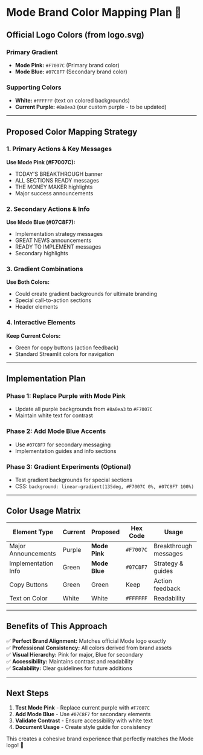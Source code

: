 # Mode Brand Color Mapping Plan 🎨

## Official Logo Colors (from logo.svg)

### Primary Gradient
- **Mode Pink:** `#F7007C` (Primary brand color)
- **Mode Blue:** `#07C8F7` (Secondary brand color)

### Supporting Colors
- **White:** `#FFFFFF` (text on colored backgrounds)
- **Current Purple:** `#8a0ea3` (our custom purple - to be updated)

---

## Proposed Color Mapping Strategy

### 1. Primary Actions & Key Messages
**Use Mode Pink (#F7007C):**
- TODAY'S BREAKTHROUGH banner
- ALL SECTIONS READY messages
- THE MONEY MAKER highlights
- Major success announcements

### 2. Secondary Actions & Info
**Use Mode Blue (#07C8F7):**
- Implementation strategy messages
- GREAT NEWS announcements
- READY TO IMPLEMENT messages
- Secondary highlights

### 3. Gradient Combinations
**Use Both Colors:**
- Could create gradient backgrounds for ultimate branding
- Special call-to-action sections
- Header elements

### 4. Interactive Elements
**Keep Current Colors:**
- Green for copy buttons (action feedback)
- Standard Streamlit colors for navigation

---

## Implementation Plan

### Phase 1: Replace Purple with Mode Pink
- Update all purple backgrounds from `#8a0ea3` to `#F7007C`
- Maintain white text for contrast

### Phase 2: Add Mode Blue Accents
- Use `#07C8F7` for secondary messaging
- Implementation guides and info sections

### Phase 3: Gradient Experiments (Optional)
- Test gradient backgrounds for special sections
- CSS: `background: linear-gradient(135deg, #F7007C 0%, #07C8F7 100%)`

---

## Color Usage Matrix

| Element Type | Current | Proposed | Hex Code | Usage |
|--------------|---------|----------|----------|--------|
| Major Announcements | Purple | **Mode Pink** | `#F7007C` | Breakthrough messages |
| Implementation Info | Green | **Mode Blue** | `#07C8F7` | Strategy & guides |
| Copy Buttons | Green | Green | Keep | Action feedback |
| Text on Color | White | White | `#FFFFFF` | Readability |

---

## Benefits of This Approach

✅ **Perfect Brand Alignment:** Matches official Mode logo exactly  
✅ **Professional Consistency:** All colors derived from brand assets  
✅ **Visual Hierarchy:** Pink for major, Blue for secondary  
✅ **Accessibility:** Maintains contrast and readability  
✅ **Scalability:** Clear guidelines for future additions  

---

## Next Steps

1. **Test Mode Pink** - Replace current purple with `#F7007C`
2. **Add Mode Blue** - Use `#07C8F7` for secondary elements  
3. **Validate Contrast** - Ensure accessibility with white text
4. **Document Usage** - Create style guide for consistency

This creates a cohesive brand experience that perfectly matches the Mode logo! 🚀 